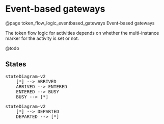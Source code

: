 # Event-based gateways
@page token_flow_logic_eventbased_gateways Event-based gateways

The token flow logic for activities depends on whether the multi-instance marker for the activity is set or not. 

@todo

## States

<pre class="mermaid">
stateDiagram-v2
    [*] --> ARRIVED
    ARRIVED --> ENTERED
    ENTERED --> BUSY
    BUSY --> [*]
</pre>

<pre class="mermaid">
stateDiagram-v2
    [*] --> DEPARTED
    DEPARTED --> [*]
</pre>


